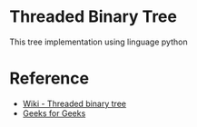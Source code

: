 # Threaded Binary Tree

This tree implementation using linguage python


# Reference
* [Wiki - Threaded binary tree](https://en.wikipedia.org/wiki/Threaded_binary_tree)
* [Geeks for Geeks](https://www.geeksforgeeks.org/threaded-binary-tree/)
